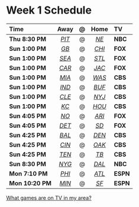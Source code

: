 # Week 1 Schedule

Time | Away | @ | Home | TV
:---|:---:|:---:|:---:|:---
**Thu 8:30 PM**|[*PIT*](/r/steelers "Steelers - 0-0")|@|[*NE*](/r/patriots "Patriots - 0-0")|**NBC**
**Sun 1:00 PM**|[*GB*](/r/greenbaypackers "Packers - 0-0")|@|[*CHI*](/r/chibears "Bears - 0-0")|**FOX**
**Sun 1:00 PM**|[*SEA*](/r/seahawks "Seahawks - 0-0")|@|[*STL*](/r/stlouisrams "Rams - 0-0")|**FOX**
**Sun 1:00 PM**|[*CAR*](/r/panthers "Panthers - 0-0")|@|[*JAC*](/r/jaguars "Jaguars - 0-0")|**FOX**
**Sun 1:00 PM**|[*MIA*](/r/miamidolphins "Dolphins - 0-0")|@|[*WAS*](/r/redskins "Redskins - 0-0")|**CBS**
**Sun 1:00 PM**|[*IND*](/r/colts "Colts - 0-0")|@|[*BUF*](/r/buffalobills "Bills - 0-0")|**CBS**
**Sun 1:00 PM**|[*CLE*](/r/browns "Browns - 0-0")|@|[*NYJ*](/r/nyjets "Jets - 0-0")|**CBS**
**Sun 1:00 PM**|[*KC*](/r/kansascitychiefs "Chiefs - 0-0")|@|[*HOU*](/r/texans "Texans - 0-0")|**CBS**
**Sun 4:05 PM**|[*NO*](/r/saints "Saints - 0-0")|@|[*ARI*](/r/azcardinals "Cardinals - 0-0")|**FOX**
**Sun 4:05 PM**|[*DET*](/r/detroitlions "Lions - 0-0")|@|[*SD*](/r/chargers "Chargers - 0-0")|**FOX**
**Sun 4:25 PM**|[*BAL*](/r/ravens "Ravens - 0-0")|@|[*DEN*](/r/denverbroncos "Broncos - 0-0")|**CBS**
**Sun 4:25 PM**|[*CIN*](/r/bengals "Bengals - 0-0")|@|[*OAK*](/r/oaklandraiders "Raiders - 0-0")|**CBS**
**Sun 4:25 PM**|[*TEN*](/r/tennesseetitans "Titans - 0-0")|@|[*TB*](/r/buccaneers "Buccaneers - 0-0")|**CBS**
**Sun 8:30 PM**|[*NYG*](/r/nygiants "Giants - 0-0")|@|[*DAL*](/r/cowboys "Cowboys - 0-0")|**NBC**
**Mon 7:10 PM**|[*PHI*](/r/eagles "Eagles - 0-0")|@|[*ATL*](/r/falcons "Falcons - 0-0")|**ESPN**
**Mon 10:20 PM**|[*MIN*](/r/minnesotavikings "Vikings - 0-0")|@|[*SF*](/r/49ers "49ers - 0-0")|**ESPN**

[What games are on TV in my area?](http://www.the506.com/nflmaps/)
